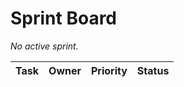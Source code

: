 # Sprint Board

_No active sprint._

| Task | Owner | Priority | Status |
| --- | --- | --- | --- |
